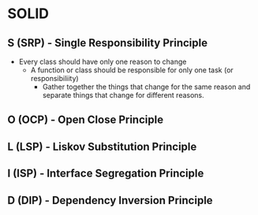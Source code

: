# SOLID
## S (SRP) - Single Responsibility Principle
- Every class should have only one reason to change
  - A function or class should be responsible for only one task (or responsibiliity)
    - Gather together the things that change for the same reason and separate things that change for different reasons.
## O (OCP) - Open Close Principle
## L (LSP) - Liskov Substitution Principle
## I (ISP) - Interface Segregation Principle
## D (DIP) - Dependency Inversion Principle
